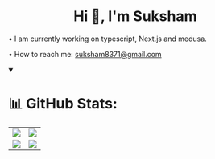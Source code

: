 <h1 align="center">Hi 👋, I'm Suksham</h1>



• I am currently working on typescript, Next.js and medusa.

• How to reach me: suksham8371@gmail.com



<details open>
<summary>
	
# 📊 GitHub Stats:

</summary>
<table>
	<tr>
		<td>
			<a href="https://github.com/suksham11/">
				<img src="https://github-readme-streak-stats.herokuapp.com/?user=suksham11&theme=chartreuse-dark&hide_border=false">
			</a>
		</td>
		<td>
			<a href="https://github.com/suksham11/">
				<img src="http://github-profile-summary-cards.vercel.app/api/cards/profile-details?username=suksham11&theme=chartreuse_dark">
			</a>
		</td>
	</tr>
	<tr>
		<td>
			<a href="https://github.com/suksham11/">
				<img src="https://github-readme-stats.vercel.app/api?username=suksham11&theme=chartreuse-dark&hide_border=false&include_all_commits=true&count_private=true&custom_title=My%20GitHub%20Stats">
			</a>
		</td>
		<td>
			<a href="https://github.com/suksham11/">
				<img src="https://github-readme-stats.vercel.app/api/top-langs/?username=suksham11&theme=chartreuse-dark&hide_border=false&layout=compact&langs_count=8">
			</a>
		</td>
	</tr>
	
</table>
</details>
